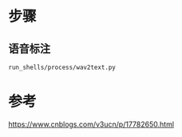 # 步骤


## 语音标注

    run_shells/process/wav2text.py









# 参考

https://www.cnblogs.com/v3ucn/p/17782650.html